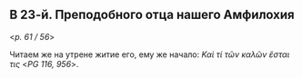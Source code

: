## В 23-й. Преподобного отца нашего Амфилохия

<*p. 61 / 56*>

Читаем же на утрене житие его, ему же начало: *Καὶ τί τῶν καλῶν ἔσται τις* <*PG 116, 956*>.
